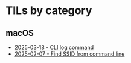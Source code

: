 # TILs by category

## macOS
* [2025-03-18 - CLI log command](cli_log_command.md)
* [2025-02-07 - Find SSID from command line](find_ssid_from_command_line.md)  

